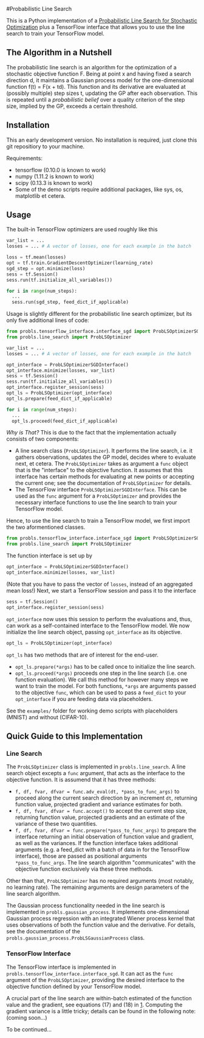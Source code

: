 #Probabilistic Line Search

This is a Python implementation of a [Probabilistic Line Search for Stochastic
Optimization][1] plus a TensorFlow interface that allows you to use the line
search to train your TensorFlow model.

## The Algorithm in a Nutshell
The probabilistic line search is an algorithm for the optimization of a
stochastic objective function F. Being at point x and having fixed a search
direction d, it maintains a Gaussian process model for the one-dimensional
function f(t) = F(x + td). This function and its derivative are evaluated at
(possibly multiple) step sizes t, updating the GP after each observation. This
is repeated until a _probabilistic belief_ over a quality criterion of the step
size, implied by the GP, exceeds a certain threshold.

## Installation

This an early development version. No installation is required, just clone this
git repositiory to your machine.

Requirements:
- tensorflow (0.10.0 is known to work)
- numpy (1.11.2 is known to work)
- scipy (0.13.3 is known to work)
- Some of the demo scripts require additional packages, like sys, os, matplotlib
  et cetera.

## Usage

The built-in TensorFlow optimizers are used roughly like this

```python
var_list = ...
losses = ... # A vector of losses, one for each example in the batch

loss = tf.mean(losses)
opt = tf.train.GradientDescentOptimizer(learning_rate)
sgd_step = opt.minimize(loss)
sess = tf.Session()
sess.run(tf.initialize_all_variables())

for i in range(num_steps):
  ...
  sess.run(sgd_step, feed_dict_if_applicable)
```

Usage is slightly different for the probabilistic line search optimizer, but its only five additional lines of code:

```python
from probls.tensorflow_interface.interface_sgd import ProbLSOptimizerSGDInterface
from probls.line_search import ProbLSOptimizer

var_list = ...
losses = ... # A vector of losses, one for each example in the batch

opt_interface = ProbLSOptimizerSGDInterface()
opt_interface.minimize(losses, var_list)
sess = tf.Session()
sess.run(tf.initialize_all_variables())
opt_interface.register_session(sess)
opt_ls = ProbLSOptimizer(opt_interface)
opt_ls.prepare(feed_dict_if_applicable)

for i in range(num_steps):
  ...
  opt_ls.proceed(feed_dict_if_applicable)
```

*Why is That?*
This is due to the fact that the implementation actually consists of two components:
- A line search class (``ProbLSOptimizer``). It performs the line search, i.e. it gathers observations, updates the GP model, decides where to evaluate next, et cetera. The ``ProbLSOptimizer`` takes as argument a ``func`` object that is the "interface" to the objective function. It assumes that this interface has certain methods for evaluating at new points or accepting the current one; see the documentation of ``ProbLSOptimizer`` for details.
- The TensorFlow interface ``ProbLSOptimizerSGDInterface``. This can be used as the ``func`` argument for a ``ProbLSOptimizer`` and provides the necessary interface functions to use the line search to train your TensorFlow model.

Hence, to use the line search to train a TensorFlow model, we first import the two aformentioned classes.

```python
from probls.tensorflow_interface.interface_sgd import ProbLSOptimizerSGDInterface
from probls.line_search import ProbLSOptimizer
```

The function interface is set up by

```python
opt_interface = ProbLSOptimizerSGDInterface()
opt_interface.minimize(losses, var_list)
```

(Note that you have to pass the vector of ``losses``, instead of an aggregated
mean loss!) Next, we start a TensorFlow session and pass it to the interface

```python
sess = tf.Session()
opt_interface.register_session(sess)
```

``opt_interface`` now uses this session to perform the evaluations and, thus, can work as a self-contained
interface to the TensorFlow model. We now initialize the line search object, passing ``opt_interface`` as its objective.

```python
opt_ls = ProbLSOptimizer(opt_interface)
```

``opt_ls`` has two methods that are of interest for the end-user.
- ``opt_ls.prepare(*args)`` has to be called once to initialize the line search.
- ``opt_ls.proceed(*args)`` proceeds one step in the line search (i.e. one
function evaluation). We call this method for however many steps we want to train the model.
For both functions, ``*args`` are arguments passed to the objective ``func``, which can be used to pass a ``feed_dict`` to your ``opt_interface`` if you are feeding data via placeholders.


See the ``examples/`` folder for working demo scripts with placeholders (MNIST) and without (CIFAR-10).

## Quick Guide to this Implementation

### Line Search

The ``ProbLSOptimizer`` class is implemented in ``probls.line_search``. A line search object
excepts a ``func`` argument, that acts as the interface to the objective function.
It is assumend that it has three methods:
- ``f, df, fvar, dfvar = func.adv_eval(dt, *pass_to_func_args)`` to proceed along the current search
  direction by an increment ``dt``, returning function value, projected gradient
  and variance estimates for both.
- ``f, df, fvar, dfvar = func.accept()`` to accept the current step size,
  returning function value, projected gradients and an estimate of the variance
  of these two quantities.
- ``f, df, fvar, dfvar = func.prepare(*pass_to_func_args)`` to prepare the interface returning an
  initial observation of function value and gradient, as well as the variances.
If the function interface takes additional arguments (e.g. a feed_dict with a
batch of data in for the TensorFlow interface), those are passed as positional
arguments ``*pass_to_func_args``. The line search algorithm "communicates" with
the objective function exclusively via these three methods.

Other than that, ``ProbLSOptimizer`` has no required arguments (most notably, no learning rate).
The remaining arguments are design parameters of the line search algorithm.

The Gaussian process functionality needed in the line search is implemented in
``probls.gaussian_process``. It implements one-dimensional Gaussian process regression with an integrated
Wiener process kernel that uses observations of both the function value and the
derivative. For details, see the documentation of the ``probls.gaussian_process.ProbLSGaussianProcess`` class.

### TensorFlow Interface

The TensorFlow interface is implemented in ``probls.tensorflow_interface.interface_sgd``.
It can act as the ``func`` argument of the ``ProbLSOptimizer``, providing the
desired interface to the objective function defined by your TensorFlow model.

A crucial part of the line search are within-batch estimated of the function 
value and the gradient, see equations (17) and (18) in [1]. Computing the gradient
variance is a little tricky; details can be found in the following note: (coming soon...)

To be continued...



[1]: https://arxiv.org/abs/1502.02846
